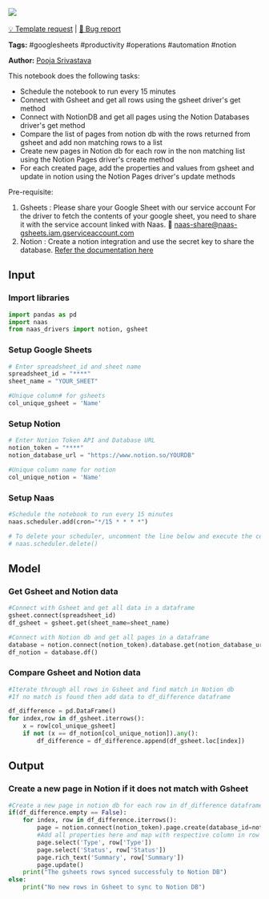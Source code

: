 <a href="https://app.naas.ai/user-redirect/naas/downloader?url=https://raw.githubusercontent.com/jupyter-naas/awesome-notebooks/master/Google%20Sheets/Google_Sheets_Add_items_to_Notion_databases_from_new_rows_in_Google_Sheets.ipynb" target="_parent"><img src="https://naasai-public.s3.eu-west-3.amazonaws.com/open_in_naas.svg"/></a><br><br><a href="https://github.com/jupyter-naas/awesome-notebooks/issues/new?assignees=&labels=&template=template-request.md&title=Tool+-+Action+of+the+notebook+">💡 Template request</a> | <a href="https://github.com/jupyter-naas/awesome-notebooks/issues/new?assignees=&labels=&template=bug_report.md&title=">🚨 Bug report</a>

**Tags:** #googlesheets #productivity #operations #automation #notion

**Author:** [Pooja Srivastava](https://www.linkedin.com/in/pooja-srivastava-bb037649/)

This notebook does the following tasks: 
- Schedule the notebook to run every 15 minutes
- Connect with Gsheet and get all rows using the gsheet driver's get method
- Connect with NotionDB and get all pages using the Notion Databases driver's get method
- Compare the list of pages from notion db with the rows returned from gsheet and add non matching rows to a list
- Create new pages in Notion db for each row in the non matching list using the Notion Pages driver's create method
- For each created page, add the properties and values from gsheet and update in notion using the Notion Pages driver's update methods

Pre-requisite: 
1. Gsheets : Please share your Google Sheet with our service account
   For the driver to fetch the contents of your google sheet, you need to share it with the service account linked with Naas. 🔗 naas-share@naas-gsheets.iam.gserviceaccount.com 
2. Notion : Create a notion integration and use the secret key to share the database. <a href = 'https://docs.naas.ai/Notion-7435020d01a549a9a0060c47ea808fd4'> Refer the documentation here</a>

## Input

### Import libraries


```python
import pandas as pd
import naas
from naas_drivers import notion, gsheet
```

### Setup Google Sheets


```python
# Enter spreadsheet_id and sheet name
spreadsheet_id = "****"
sheet_name = "YOUR_SHEET"

#Unique column# for gsheets
col_unique_gsheet = 'Name'
```

### Setup Notion


```python
# Enter Notion Token API and Database URL
notion_token = "****"
notion_database_url = "https://www.notion.so/YOURDB"

#Unique column name for notion
col_unique_notion = 'Name'
```

### Setup Naas


```python
#Schedule the notebook to run every 15 minutes
naas.scheduler.add(cron="*/15 * * * *")

# To delete your scheduler, uncomment the line below and execute the cell 
# naas.scheduler.delete()
```

## Model

### Get Gsheet and Notion data


```python
#Connect with Gsheet and get all data in a dataframe
gsheet.connect(spreadsheet_id)
df_gsheet = gsheet.get(sheet_name=sheet_name)
```


```python
#Connect with Notion db and get all pages in a dataframe
database = notion.connect(notion_token).database.get(notion_database_url)
df_notion = database.df()
```

### Compare Gsheet and Notion data


```python
#Iterate through all rows in Gsheet and find match in Notion db
#If no match is found then add data to df_difference dataframe

df_difference = pd.DataFrame()
for index,row in df_gsheet.iterrows():
    x = row[col_unique_gsheet]
    if not (x == df_notion[col_unique_notion]).any():
        df_difference = df_difference.append(df_gsheet.loc[index])
```

## Output

### Create a new page in Notion if it does not match with Gsheet


```python
#Create a new page in notion db for each row in df_difference dataframe
if(df_difference.empty == False):    
    for index, row in df_difference.iterrows():
        page = notion.connect(notion_token).page.create(database_id=notion_database_url, title=row[col_unique_gsheet])
        #Add all properties here and map with respective column in row
        page.select('Type', row['Type'])
        page.select('Status', row['Status'])
        page.rich_text('Summary', row['Summary'])
        page.update()
    print("The gsheets rows synced successfuly to Notion DB")
else:     
    print("No new rows in Gsheet to sync to Notion DB")
```
